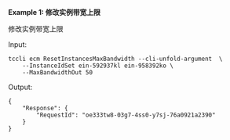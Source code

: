 **Example 1: 修改实例带宽上限**

修改实例带宽上限

Input: 

```
tccli ecm ResetInstancesMaxBandwidth --cli-unfold-argument  \
    --InstanceIdSet ein-592937kl ein-958392ko \
    --MaxBandwidthOut 50
```

Output: 
```
{
    "Response": {
        "RequestId": "oe333tw8-03g7-4ss0-y7sj-76a0921a2390"
    }
}
```


